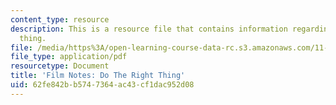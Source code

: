 ```yaml
---
content_type: resource
description: This is a resource file that contains information regarding do the right
  thing.
file: /media/https%3A/open-learning-course-data-rc.s3.amazonaws.com/11-139-the-city-in-film-spring-2015/62fe842bb5747364ac43cf1dac952d08_MIT11_139S15_Dotheright.pdf
file_type: application/pdf
resourcetype: Document
title: 'Film Notes: Do The Right Thing'
uid: 62fe842b-b574-7364-ac43-cf1dac952d08
---
```

